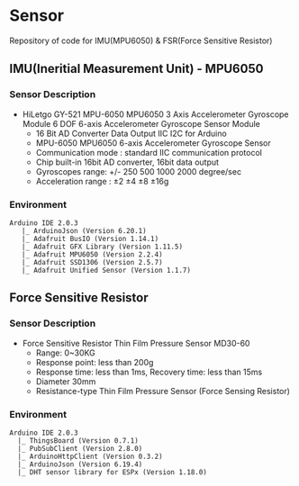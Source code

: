 # Sensor
Repository of code for IMU(MPU6050) &amp; FSR(Force Sensitive Resistor)


## IMU(Ineritial Measurement Unit) - MPU6050
### Sensor Description
- HiLetgo GY-521 MPU-6050 MPU6050 3 Axis Accelerometer Gyroscope Module 6 DOF 6-axis Accelerometer Gyroscope Sensor Module 
  - 16 Bit AD Converter Data Output IIC I2C for Arduino
  - MPU-6050 MPU6050 6-axis Accelerometer Gyroscope Sensor
  - Communication mode : standard IIC communication protocol
  - Chip built-in 16bit AD converter, 16bit data output
  - Gyroscopes range: +/- 250 500 1000 2000 degree/sec
  - Acceleration range : ±2 ±4 ±8 ±16g

### Environment
```
Arduino IDE 2.0.3
   |_ ArduinoJson (Version 6.20.1)
   |_ Adafruit BusIO (Version 1.14.1)
   |_ Adafruit GFX Library (Version 1.11.5)
   |_ Adafruit MPU6050 (Version 2.2.4)
   |_ Adafruit SSD1306 (Version 2.5.7)
   |_ Adafruit Unified Sensor (Version 1.1.7)
```

## Force Sensitive Resistor
### Sensor Description
- Force Sensitive Resistor Thin Film Pressure Sensor MD30-60
  - Range: 0~30KG 
  - Response point: less than 200g
  - Response time: less than 1ms, Recovery time: less than 15ms
  - Diameter 30mm 
  - Resistance-type Thin Film Pressure Sensor (Force Sensing Resistor)

### Environment
```
Arduino IDE 2.0.3
  |_ ThingsBoard (Version 0.7.1)
  |_ PubSubClient (Version 2.8.0)
  |_ ArduinoHttpClient (Version 0.3.2)
  |_ ArduinoJson (Version 6.19.4)
  |_ DHT sensor library for ESPx (Version 1.18.0)
```
  

